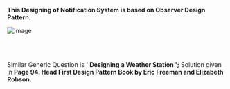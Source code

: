 **This Designing of  Notification  System is based on Observer Design Pattern.**

![image](https://github.com/user-attachments/assets/288cf3bc-1f52-4ba9-8ad3-9460cef28948)



<br>
<br>

Similar Generic Question is **' Designing a Weather Station ';**  Solution given in **Page 94. Head First Design Pattern Book by Eric Freeman and Elizabeth Robson.**
